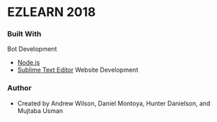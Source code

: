 # EZLEARN 2018

### Built With
Bot Development
- [Node.js](https://nodejs.org/en/)
- [Sublime Text Editor](https://www.sublimetext.com/)
Website Development

### Author
- Created by Andrew Wilson, Daniel Montoya, Hunter Danielson, and Mujtaba Usman
